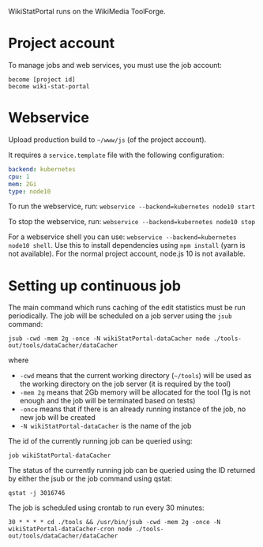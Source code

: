 WikiStatPortal runs on the WikiMedia ToolForge.

# Project account

To manage jobs and web services, you must use the job account:
```
become [project id]
become wiki-stat-portal
```

# Webservice
Upload production build to `~/www/js` (of the project account).

It requires a `service.template` file with the following configuration:
```yaml
backend: kubernetes
cpu: 1
mem: 2Gi
type: node10
```

To run the webservice, run: `webservice --backend=kubernetes node10 start`

To stop the webservice, run: `webservice --backend=kubernetes node10 stop`

For a webservice shell you can use: `webservice --backend=kubernetes node10 shell`.
Use this to install dependencies using `npm install` (yarn is not available). For the normal project account, node.js 10 is not available.

# Setting up continuous job
The main command which runs caching of the edit statistics must be run periodically. The job will be scheduled on a job server using the `jsub` command:

```
jsub -cwd -mem 2g -once -N wikiStatPortal-dataCacher node ./tools-out/tools/dataCacher/dataCacher
```
where
* `-cwd` means that the current working directory (`~/tools`) will be used as the working directory on the job server (it is required by the tool)
* `-mem 2g` means that 2Gb memory will be allocated for the tool (1g is not enough and the job will be terminated based on tests)
* `-once` means that if there is an already running instance of the job, no new job will be created
* `-N wikiStatPortal-dataCacher` is the name of the job

The id of the currently running job can be queried using:
```
job wikiStatPortal-dataCacher
```
The status of the currently running job can be queried using the ID returned by either the jsub or the job command using qstat:
```
qstat -j 3016746
```

The job is scheduled using crontab to run every 30 minutes:
```
30 * * * * cd ./tools && /usr/bin/jsub -cwd -mem 2g -once -N wikiStatPortal-dataCacher-cron node ./tools-out/tools/dataCacher/dataCacher
```

